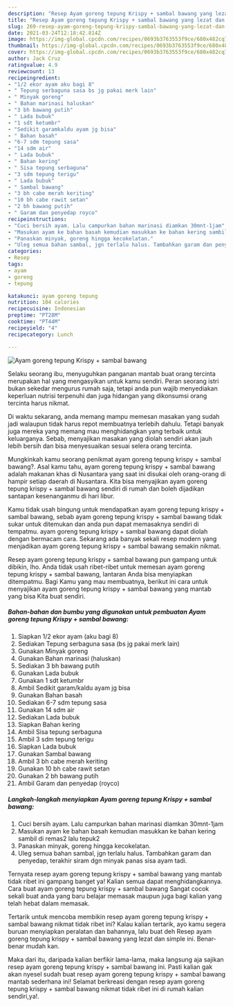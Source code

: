 ```yaml
---
description: "Resep Ayam goreng tepung Krispy + sambal bawang yang lezat dan Mudah Dibuat"
title: "Resep Ayam goreng tepung Krispy + sambal bawang yang lezat dan Mudah Dibuat"
slug: 269-resep-ayam-goreng-tepung-krispy-sambal-bawang-yang-lezat-dan-mudah-dibuat
date: 2021-03-24T12:18:42.814Z
image: https://img-global.cpcdn.com/recipes/0693b3763553f9ce/680x482cq70/ayam-goreng-tepung-krispy-sambal-bawang-foto-resep-utama.jpg
thumbnail: https://img-global.cpcdn.com/recipes/0693b3763553f9ce/680x482cq70/ayam-goreng-tepung-krispy-sambal-bawang-foto-resep-utama.jpg
cover: https://img-global.cpcdn.com/recipes/0693b3763553f9ce/680x482cq70/ayam-goreng-tepung-krispy-sambal-bawang-foto-resep-utama.jpg
author: Jack Cruz
ratingvalue: 4.9
reviewcount: 13
recipeingredient:
- "1/2 ekor ayam aku bagi 8"
- " Tepung serbaguna sasa bs jg pakai merk lain"
- " Minyak goreng"
- " Bahan marinasi haluskan"
- "3 bh bawang putih"
- " Lada bubuk"
- "1 sdt ketumbr"
- "Sedikit garamkaldu ayam jg bisa"
- " Bahan basah"
- "6-7 sdm tepung sasa"
- "14 sdm air"
- " Lada bubuk"
- " Bahan kering"
- " Sisa tepung serbaguna"
- "3 sdm tepung terigu"
- " Lada bubuk"
- " Sambal bawang"
- "3 bh cabe merah keriting"
- "10 bh cabe rawit setan"
- "2 bh bawang putih"
- " Garam dan penyedap royco"
recipeinstructions:
- "Cuci bersih ayam. Lalu campurkan bahan marinasi diamkan 30mnt-1jam"
- "Masukan ayam ke bahan basah kemudian masukkan ke bahan kering sambil di remas2 lalu tepuk2"
- "Panaskan minyak, goreng hingga kecokelatan."
- "Uleg semua bahan sambal, jgn terlalu halus. Tambahkan garam dan penyedap, terakhir siram dgn minyak panas sisa ayam tadi."
categories:
- Resep
tags:
- ayam
- goreng
- tepung

katakunci: ayam goreng tepung 
nutrition: 104 calories
recipecuisine: Indonesian
preptime: "PT28M"
cooktime: "PT44M"
recipeyield: "4"
recipecategory: Lunch

---
```



![Ayam goreng tepung Krispy + sambal bawang](https://img-global.cpcdn.com/recipes/0693b3763553f9ce/680x482cq70/ayam-goreng-tepung-krispy-sambal-bawang-foto-resep-utama.jpg)

Selaku seorang ibu, menyuguhkan panganan mantab buat orang tercinta merupakan hal yang mengasyikan untuk kamu sendiri. Peran seorang istri bukan sekedar mengurus rumah saja, tetapi anda pun wajib menyediakan keperluan nutrisi terpenuhi dan juga hidangan yang dikonsumsi orang tercinta harus nikmat.

Di waktu  sekarang, anda memang mampu memesan masakan yang sudah jadi walaupun tidak harus repot membuatnya terlebih dahulu. Tetapi banyak juga mereka yang memang mau menghidangkan yang terbaik untuk keluarganya. Sebab, menyajikan masakan yang diolah sendiri akan jauh lebih bersih dan bisa menyesuaikan sesuai selera orang tercinta. 



Mungkinkah kamu seorang penikmat ayam goreng tepung krispy + sambal bawang?. Asal kamu tahu, ayam goreng tepung krispy + sambal bawang adalah makanan khas di Nusantara yang saat ini disukai oleh orang-orang di hampir setiap daerah di Nusantara. Kita bisa menyajikan ayam goreng tepung krispy + sambal bawang sendiri di rumah dan boleh dijadikan santapan kesenanganmu di hari libur.

Kamu tidak usah bingung untuk mendapatkan ayam goreng tepung krispy + sambal bawang, sebab ayam goreng tepung krispy + sambal bawang tidak sukar untuk ditemukan dan anda pun dapat memasaknya sendiri di tempatmu. ayam goreng tepung krispy + sambal bawang dapat diolah dengan bermacam cara. Sekarang ada banyak sekali resep modern yang menjadikan ayam goreng tepung krispy + sambal bawang semakin nikmat.

Resep ayam goreng tepung krispy + sambal bawang pun gampang untuk dibikin, lho. Anda tidak usah ribet-ribet untuk memesan ayam goreng tepung krispy + sambal bawang, lantaran Anda bisa menyiapkan ditempatmu. Bagi Kamu yang mau membuatnya, berikut ini cara untuk menyajikan ayam goreng tepung krispy + sambal bawang yang mantab yang bisa Kita buat sendiri.

<!--inarticleads1-->

##### Bahan-bahan dan bumbu yang digunakan untuk pembuatan Ayam goreng tepung Krispy + sambal bawang:

1. Siapkan 1/2 ekor ayam (aku bagi 8)
1. Sediakan  Tepung serbaguna sasa (bs jg pakai merk lain)
1. Gunakan  Minyak goreng
1. Gunakan  Bahan marinasi (haluskan)
1. Sediakan 3 bh bawang putih
1. Gunakan  Lada bubuk
1. Gunakan 1 sdt ketumbr
1. Ambil Sedikit garam/kaldu ayam jg bisa
1. Gunakan  Bahan basah
1. Sediakan 6-7 sdm tepung sasa
1. Gunakan 14 sdm air
1. Sediakan  Lada bubuk
1. Siapkan  Bahan kering
1. Ambil  Sisa tepung serbaguna
1. Ambil 3 sdm tepung terigu
1. Siapkan  Lada bubuk
1. Gunakan  Sambal bawang
1. Ambil 3 bh cabe merah keriting
1. Gunakan 10 bh cabe rawit setan
1. Gunakan 2 bh bawang putih
1. Ambil  Garam dan penyedap (royco)




<!--inarticleads2-->

##### Langkah-langkah menyiapkan Ayam goreng tepung Krispy + sambal bawang:

1. Cuci bersih ayam. Lalu campurkan bahan marinasi diamkan 30mnt-1jam
1. Masukan ayam ke bahan basah kemudian masukkan ke bahan kering sambil di remas2 lalu tepuk2
1. Panaskan minyak, goreng hingga kecokelatan.
1. Uleg semua bahan sambal, jgn terlalu halus. Tambahkan garam dan penyedap, terakhir siram dgn minyak panas sisa ayam tadi.




Ternyata resep ayam goreng tepung krispy + sambal bawang yang mantab tidak ribet ini gampang banget ya! Kalian semua dapat menghidangkannya. Cara buat ayam goreng tepung krispy + sambal bawang Sangat cocok sekali buat anda yang baru belajar memasak maupun juga bagi kalian yang telah hebat dalam memasak.

Tertarik untuk mencoba membikin resep ayam goreng tepung krispy + sambal bawang nikmat tidak ribet ini? Kalau kalian tertarik, ayo kamu segera buruan menyiapkan peralatan dan bahannya, lalu buat deh Resep ayam goreng tepung krispy + sambal bawang yang lezat dan simple ini. Benar-benar mudah kan. 

Maka dari itu, daripada kalian berfikir lama-lama, maka langsung aja sajikan resep ayam goreng tepung krispy + sambal bawang ini. Pasti kalian gak akan nyesel sudah buat resep ayam goreng tepung krispy + sambal bawang mantab sederhana ini! Selamat berkreasi dengan resep ayam goreng tepung krispy + sambal bawang nikmat tidak ribet ini di rumah kalian sendiri,ya!.

